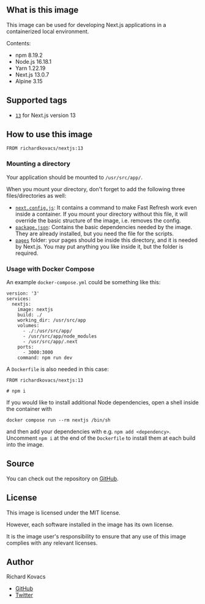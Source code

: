 ## What is this image

This image can be used for developing Next.js applications in a containerized local environment.

Contents:
- npm 8.19.2
- Node.js 16.18.1
- Yarn 1.22.19
- Next.js 13.0.7
- Alpine 3.15

## Supported tags

- [`13`](https://github.com/kovrichard/nextjs/tree/13) for Next.js version 13

## How to use this image

```
FROM richardkovacs/nextjs:13
```

### Mounting a directory

Your application should be mounted to `/usr/src/app/`.

When you mount your directory, don't forget to add the following three files/directories as well:

- [`next.config.js`](https://github.com/kovrichard/nextjs/blob/main/next.config.js): It contains a command to make Fast Refresh work even inside a container. If you mount your directory without this file, it will override the basic structure of the image, i.e. removes the config.
- [`package.json`](https://github.com/kovrichard/nextjs/blob/main/package.json): Contains the basic dependencies needed by the image. They are already installed, but you need the file for the scripts.
- [`pages`](https://github.com/kovrichard/nextjs/tree/main/pages) folder: your pages should be inside this directory, and it is needed by Next.js. You may put anything you like inside it, but the folder is required.

### Usage with Docker Compose

An example `docker-compose.yml` could be something like this:

```
version: '3'
services:
  nextjs:
    image: nextjs
    build: ./
    working_dir: /usr/src/app
    volumes:
      - ./:/usr/src/app/
      - /usr/src/app/node_modules
      - /usr/src/app/.next
    ports:
      - 3000:3000
    command: npm run dev
```

A `Dockerfile` is also needed in this case:

```
FROM richardkovacs/nextjs:13

# npm i
```

If you would like to install additional Node dependencies, open a shell inside the container with

```
docker compose run --rm nextjs /bin/sh
```
and then add your dependencies with e.g. `npm add <dependency>`. Uncomment `npm i` at the end of the `Dockerfile` to install them at each build into the image.
## Source

You can check out the repository on [GitHub](https://github.com/kovrichard/nextjs).

## License

This image is licensed under the MIT license.

However, each software installed in the image has its own license.

It is the image user's responsibility to ensure that any use of this image complies with any relevant licenses.

## Author

Richard Kovacs

- [GitHub](https://github.com/kovrichard)
- [Twitter](https://twitter.com/rchardkovacs)
